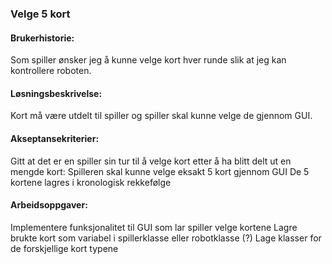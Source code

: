 ### Velge 5 kort
#### Brukerhistorie:
Som spiller ønsker jeg å kunne velge kort hver runde slik at jeg kan kontrollere roboten.

#### Løsningsbeskrivelse:
Kort må være utdelt til spiller og spiller skal kunne velge de gjennom GUI.

#### Akseptansekriterier:
Gitt at det er en spiller sin tur til å velge kort etter å ha blitt delt ut en mengde kort:
Spilleren skal kunne velge eksakt 5 kort gjennom GUI
De 5 kortene lagres i kronologisk rekkefølge

#### Arbeidsoppgaver:
Implementere funksjonalitet til GUI som lar spiller velge kortene
Lagre brukte kort som variabel i spillerklasse eller robotklasse (?)
Lage klasser for de forskjellige kort typene